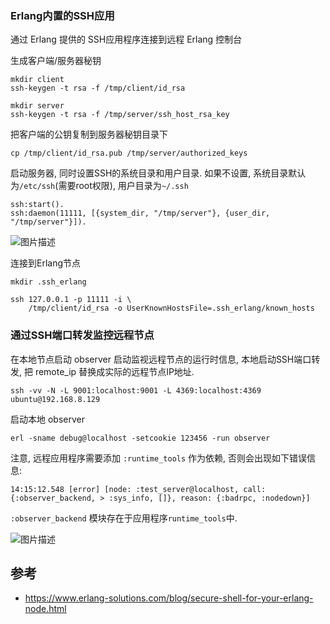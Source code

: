 ### Erlang内置的SSH应用

通过 Erlang 提供的 SSH应用程序连接到远程 Erlang 控制台

生成客户端/服务器秘钥

```
mkdir client
ssh-keygen -t rsa -f /tmp/client/id_rsa

mkdir server
ssh-keygen -t rsa -f /tmp/server/ssh_host_rsa_key
```

把客户端的公钥复制到服务器秘钥目录下

```
cp /tmp/client/id_rsa.pub /tmp/server/authorized_keys
```

启动服务器, 同时设置SSH的系统目录和用户目录. 如果不设置, 系统目录默认为`/etc/ssh`(需要root权限), 用户目录为`~/.ssh`

```
ssh:start().
ssh:daemon(11111, [{system_dir, "/tmp/server"}, {user_dir, "/tmp/server"}]).
```

![图片描述][1]


连接到Erlang节点

```
mkdir .ssh_erlang

ssh 127.0.0.1 -p 11111 -i \
    /tmp/client/id_rsa -o UserKnownHostsFile=.ssh_erlang/known_hosts
```

### 通过SSH端口转发监控远程节点

在本地节点启动 observer 启动监视远程节点的运行时信息, 本地启动SSH端口转发, 把 remote_ip 替换成实际的远程节点IP地址.

```
ssh -vv -N -L 9001:localhost:9001 -L 4369:localhost:4369 ubuntu@192.168.8.129
```

启动本地 observer

```
erl -sname debug@localhost -setcookie 123456 -run observer
```


注意, 远程应用程序需要添加 `:runtime_tools` 作为依赖, 否则会出现如下错误信息:

```
14:15:12.548 [error] [node: :test_server@localhost, call: {:observer_backend, > :sys_info, []}, reason: {:badrpc, :nodedown}]
```

`:observer_backend` 模块存在于应用程序`runtime_tools`中.

![图片描述][2]

## 参考

- https://www.erlang-solutions.com/blog/secure-shell-for-your-erlang-node.html


  [1]: https://segmentfault.com/img/bVvKr0
  [2]: https://segmentfault.com/img/bVvJ2b